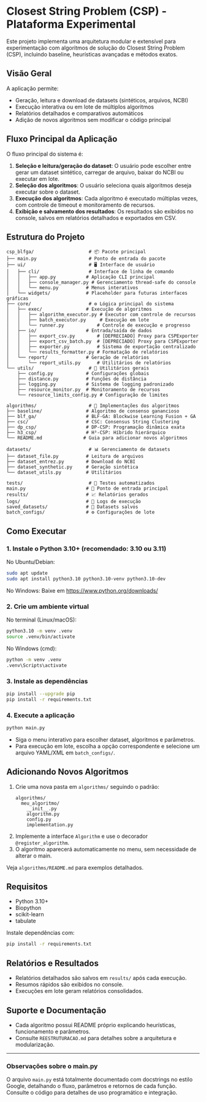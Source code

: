 # Closest String Problem (CSP) - Plataforma Experimental

Este projeto implementa uma arquitetura modular e extensível para experimentação com algoritmos de solução do Closest String Problem (CSP), incluindo baseline, heurísticas avançadas e métodos exatos.

## Visão Geral

A aplicação permite:
- Geração, leitura e download de datasets (sintéticos, arquivos, NCBI)
- Execução interativa ou em lote de múltiplos algoritmos
- Relatórios detalhados e comparativos automáticos
- Adição de novos algoritmos sem modificar o código principal

## Fluxo Principal da Aplicação

O fluxo principal do sistema é:
1. **Seleção e leitura/geração do dataset**: O usuário pode escolher entre gerar um dataset sintético, carregar de arquivo, baixar do NCBI ou executar em lote.
2. **Seleção dos algoritmos**: O usuário seleciona quais algoritmos deseja executar sobre o dataset.
3. **Execução dos algoritmos**: Cada algoritmo é executado múltiplas vezes, com controle de timeout e monitoramento de recursos.
4. **Exibição e salvamento dos resultados**: Os resultados são exibidos no console, salvos em relatórios detalhados e exportados em CSV.

## Estrutura do Projeto

```
csp_blfga/                    # 📦 Pacote principal
├── main.py                   # Ponto de entrada do pacote
├── ui/                       # 🖥️ Interface de usuário
│   ├── cli/                  # Interface de linha de comando
│   │   ├── app.py           # Aplicação CLI principal
│   │   ├── console_manager.py # Gerenciamento thread-safe do console
│   │   └── menu.py          # Menus interativos
│   └── widgets/             # Placeholder para futuras interfaces gráficas
├── core/                     # ⚙️ Lógica principal do sistema
│   ├── exec/                # Execução de algoritmos
│   │   ├── algorithm_executor.py # Executor com controle de recursos
│   │   ├── batch_executor.py     # Execução em lote
│   │   └── runner.py            # Controle de execução e progresso
│   ├── io/                  # Entrada/saída de dados
│   │   ├── export_csv.py        # [DEPRECIADO] Proxy para CSPExporter
│   │   ├── export_csv_batch.py  # [DEPRECIADO] Proxy para CSPExporter
│   │   ├── exporter.py          # Sistema de exportação centralizado
│   │   └── results_formatter.py # Formatação de relatórios
│   └── report/              # Geração de relatórios
│       └── report_utils.py      # Utilitários de relatórios
└── utils/                    # 🔧 Utilitários gerais
    ├── config.py            # Configurações globais
    ├── distance.py          # Funções de distância
    ├── logging.py           # Sistema de logging padronizado
    ├── resource_monitor.py  # Monitoramento de recursos
    └── resource_limits_config.py # Configuração de limites

algorithms/                   # 🧬 Implementações dos algoritmos
├── baseline/                # Algoritmo de consenso ganancioso
├── blf_ga/                  # BLF-GA: Blockwise Learning Fusion + GA
├── csc/                     # CSC: Consensus String Clustering
├── dp_csp/                  # DP-CSP: Programação dinâmica exata
├── h3_csp/                  # H³-CSP: Híbrido hierárquico
└── README.md               # Guia para adicionar novos algoritmos

datasets/                     # 📊 Gerenciamento de datasets
├── dataset_file.py          # Leitura de arquivos
├── dataset_entrez.py        # Download do NCBI
├── dataset_synthetic.py     # Geração sintética
└── dataset_utils.py         # Utilitários

tests/                        # 🧪 Testes automatizados
main.py                      # 🚀 Ponto de entrada principal
results/                     # 📈 Relatórios gerados
logs/                        # 📝 Logs de execução
saved_datasets/              # 💾 Datasets salvos
batch_configs/               # ⚙️ Configurações de lote
```

## Como Executar

### 1. Instale o Python 3.10+ (recomendado: 3.10 ou 3.11)

No Ubuntu/Debian:
```bash
sudo apt update
sudo apt install python3.10 python3.10-venv python3.10-dev
```
No Windows:
Baixe em https://www.python.org/downloads/

### 2. Crie um ambiente virtual

No terminal (Linux/macOS):
```bash
python3.10 -m venv .venv
source .venv/bin/activate
```
No Windows (cmd):
```cmd
python -m venv .venv
.venv\Scripts\activate
```

### 3. Instale as dependências

```bash
pip install --upgrade pip
pip install -r requirements.txt
```

### 4. Execute a aplicação

```bash
python main.py
```

- Siga o menu interativo para escolher dataset, algoritmos e parâmetros.
- Para execução em lote, escolha a opção correspondente e selecione um arquivo YAML/XML em `batch_configs/`.

## Adicionando Novos Algoritmos

1. Crie uma nova pasta em `algorithms/` seguindo o padrão:
    ```
    algorithms/
      meu_algoritmo/
        __init__.py
        algorithm.py
        config.py
        implementation.py
    ```
2. Implemente a interface `Algorithm` e use o decorador `@register_algorithm`.
3. O algoritmo aparecerá automaticamente no menu, sem necessidade de alterar o main.

Veja `algorithms/README.md` para exemplos detalhados.

## Requisitos

- Python 3.10+
- Biopython
- scikit-learn
- tabulate

Instale dependências com:
```bash
pip install -r requirements.txt
```

## Relatórios e Resultados

- Relatórios detalhados são salvos em `results/` após cada execução.
- Resumos rápidos são exibidos no console.
- Execuções em lote geram relatórios consolidados.

## Suporte e Documentação

- Cada algoritmo possui README próprio explicando heurísticas, funcionamento e parâmetros.
- Consulte `REESTRUTURACAO.md` para detalhes sobre a arquitetura e modularização.

---

### Observações sobre o main.py

O arquivo `main.py` está totalmente documentado com docstrings no estilo Google, detalhando o fluxo, parâmetros e retornos de cada função. Consulte o código para detalhes de uso programático e integração.
